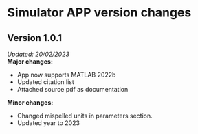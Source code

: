 # Simulator APP version changes

## Version 1.0.1
*Updated: 20/02/2023*  
__Major changes:__  
- App now supports MATLAB 2022b
- Updated citation list
- Attached source pdf as documentation

__Minor changes:__  
- Changed mispelled units in parameters section.
- Updated year to 2023
